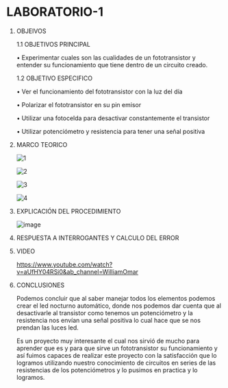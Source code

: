 # LABORATORIO-1
1. OBJEIVOS

    1.1 OBJETIVOS PRINCIPAL

    •	Experimentar cuales son las cualidades de un fototransistor y entender su funcionamiento que tiene dentro de un circuito creado.
    
     1.2 OBJETIVO ESPECIFICO
     
    •	Ver el funcionamiento del fototransistor con la luz del día
        
    •	Polarizar el fototransistor en su pin emisor
        
    •	Utilizar una fotocelda para desactivar constantemente el transistor
        
    •	Utilizar potenciómetro y resistencia para tener una señal positiva

2. MARCO TEORICO

    ![1](https://user-images.githubusercontent.com/116808294/204513997-86085fd2-21e2-4330-8a60-74963c848c6e.jpeg)
    
    ![2](https://user-images.githubusercontent.com/116808294/204514060-3129bb99-8b70-4c9e-89ac-7c9319ca7b27.jpeg)

    ![3](https://user-images.githubusercontent.com/116808294/204514151-698c5e0e-21c7-49d6-bbb2-e8c46f38ef00.jpeg)

    ![4](https://user-images.githubusercontent.com/116808294/204514099-acdd4c6d-dc59-4435-9345-a07365598b2d.jpeg)

3. EXPLICACIÓN DEL PROCEDIMIENTO
    
    ![image](https://user-images.githubusercontent.com/116808294/205786451-06065cd0-523b-48f2-80ce-9cc1c0220d37.png)

4. RESPUESTA A INTERROGANTES Y CALCULO DEL ERROR

5. VIDEO

    https://www.youtube.com/watch?v=aUfHY04RSi0&ab_channel=WilliamOmar

6. CONCLUSIONES

    Podemos concluir que al saber manejar todos los elementos podemos crear el led nocturno automático, donde nos podemos dar cuenta que al desactivarle al transistor como tenemos un potenciómetro y la resistencia nos envían una señal positiva lo cual hace que se nos prendan las luces led.

    Es un proyecto muy interesante el cual nos sirvió de mucho para aprender que es y para que sirve un fototransistor su funcionamiento y así fuimos capaces de realizar este proyecto con la satisfacción que lo logramos utilizando nuestro conocimiento de circuitos en series de las resistencias de los potenciómetros y lo pusimos en practica y lo logramos.
